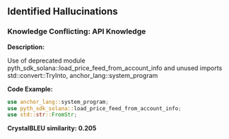 ## Identified Hallucinations

### Knowledge Conflicting: API Knowledge
**Description:** 

Use of deprecated module pyth_sdk_solana::load_price_feed_from_account_info and unused imports std::convert::TryInto, anchor_lang::system_program

**Code Example:**
```rust
use anchor_lang::system_program;
use pyth_sdk_solana::load_price_feed_from_account_info;
use std::str::FromStr;
```

**CrystalBLEU similarity: 0.205** 



